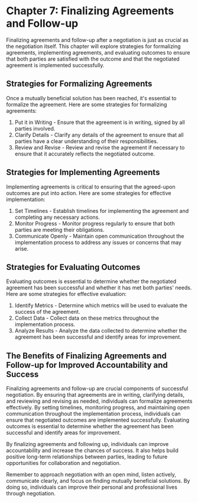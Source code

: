 Chapter 7: Finalizing Agreements and Follow-up
==============================================

Finalizing agreements and follow-up after a negotiation is just as crucial as the negotiation itself. This chapter will explore strategies for formalizing agreements, implementing agreements, and evaluating outcomes to ensure that both parties are satisfied with the outcome and that the negotiated agreement is implemented successfully.

Strategies for Formalizing Agreements
-------------------------------------

Once a mutually beneficial solution has been reached, it's essential to formalize the agreement. Here are some strategies for formalizing agreements:

1. Put it in Writing - Ensure that the agreement is in writing, signed by all parties involved.
2. Clarify Details - Clarify any details of the agreement to ensure that all parties have a clear understanding of their responsibilities.
3. Review and Revise - Review and revise the agreement if necessary to ensure that it accurately reflects the negotiated outcome.

Strategies for Implementing Agreements
--------------------------------------

Implementing agreements is critical to ensuring that the agreed-upon outcomes are put into action. Here are some strategies for effective implementation:

1. Set Timelines - Establish timelines for implementing the agreement and completing any necessary actions.
2. Monitor Progress - Monitor progress regularly to ensure that both parties are meeting their obligations.
3. Communicate Openly - Maintain open communication throughout the implementation process to address any issues or concerns that may arise.

Strategies for Evaluating Outcomes
----------------------------------

Evaluating outcomes is essential to determine whether the negotiated agreement has been successful and whether it has met both parties' needs. Here are some strategies for effective evaluation:

1. Identify Metrics - Determine which metrics will be used to evaluate the success of the agreement.
2. Collect Data - Collect data on these metrics throughout the implementation process.
3. Analyze Results - Analyze the data collected to determine whether the agreement has been successful and identify areas for improvement.

The Benefits of Finalizing Agreements and Follow-up for Improved Accountability and Success
-------------------------------------------------------------------------------------------

Finalizing agreements and follow-up are crucial components of successful negotiation. By ensuring that agreements are in writing, clarifying details, and reviewing and revising as needed, individuals can formalize agreements effectively. By setting timelines, monitoring progress, and maintaining open communication throughout the implementation process, individuals can ensure that negotiated outcomes are implemented successfully. Evaluating outcomes is essential to determine whether the agreement has been successful and identify areas for improvement.

By finalizing agreements and following up, individuals can improve accountability and increase the chances of success. It also helps build positive long-term relationships between parties, leading to future opportunities for collaboration and negotiation.

Remember to approach negotiation with an open mind, listen actively, communicate clearly, and focus on finding mutually beneficial solutions. By doing so, individuals can improve their personal and professional lives through negotiation.


